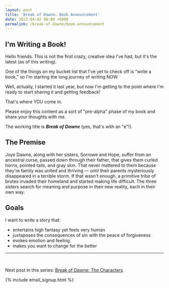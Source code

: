 ```yaml
---
layout: post
title: 'Break of Dawne: Book Announcement'
date: 2023-04-02 08:00 +0000
permalink: /break-of-dawne/book-announcement
---
```


## I'm Writing a Book!

Hello friends. This is not the first crazy, creative idea I've had, but it's the latest (as of this writing).

One of the things on my bucket list that I've yet to check off is "write a book," so I'm starting the long journey of writing NOW.

Well, actually, I started it last year, but now I'm getting to the point where I'm ready to start sharing it and getting feedback!

That's where YOU come in.

Please enjoy this content as a sort of "pre-alpha" phase of my book and share your thoughts with me.

The working title is _**Break of Dawne**_ (yes, that's with an "e"!).

## The Premise

Joye Dawne, along with her sisters, Sorrowe and Hope, suffer from an ancestral curse, passed down through their father, that gives them curled horns, pointed tails, and gray skin. That never mattered to them because they're family was united and thriving — until their parents mysteriously disappeared in a terrible storm. If that wasn't enough, a primitive tribe of brutes invaded their homeland and started making life difficult. The three sisters search for meaning and purpose in their new reality, each in their own way.

## Goals

I want to write a story that:

- entertains high fantasy yet feels very human
- juxtaposes the consequences of sin with the peace of forgiveness
- evokes emotion and feeling
- makes you want to change for the better

---

<br />

Next post in this series: [Break of Dawne: The Characters](/break-of-dawne/characters)

{% include email_signup.html %}
